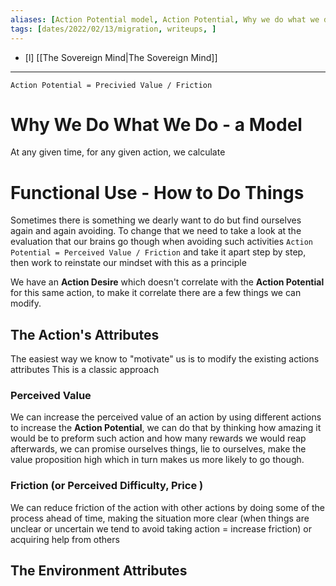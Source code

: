 ```yaml
---
aliases: [Action Potential model, Action Potential, Why we do what we do]
tags: [dates/2022/02/13/migration, writeups, ]
---
```

 - [l] [[The Sovereign Mind|The Sovereign Mind]]
---

`Action Potential = Precivied Value / Friction`

# Why We Do What We Do - a Model
At any given time, for any given action, we calculate

# Functional Use - How to Do Things
Sometimes there is something we dearly want to do but find ourselves again and again avoiding. To change that we need to take a look at the evaluation that our brains go though when avoiding such activities `Action Potential = Perceived Value / Friction` and take it apart step by step, then work to reinstate our mindset with this as a principle

We have an **Action Desire** which doesn't correlate with the **Action Potential** for this same action, to make it correlate there are a few things we can modify.

## The Action's Attributes
The easiest way we know to "motivate" us is to modify the existing actions attributes
This is a classic approach

### Perceived Value
We can increase the perceived value of an action by using different actions to increase the **Action Potential**, we can do that by thinking how amazing it would be to preform such action and how many rewards we would reap afterwards, we can promise ourselves things, lie to ourselves, make the value proposition high which in turn makes us more likely to go though.

### Friction (or Perceived Difficulty, Price )
We can reduce friction of the action with other actions by doing some of the process ahead of time, making the situation more clear (when things are unclear or uncertain we tend to avoid taking action = increase friction) or acquiring help from others

## The Environment Attributes
